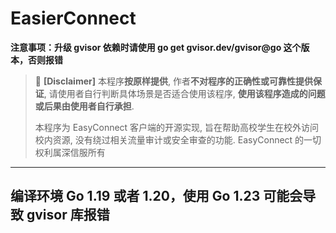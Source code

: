 # EasierConnect

**注意事项：升级 gvisor 依赖时请使用 go get gvisor.dev/gvisor@go 这个版本，否则报错**

> 🚫 **[Disclaimer]**
> 本程序**按原样提供**, 作者**不对程序的正确性或可靠性提供保证**, 请使用者自行判断具体场景是否适合使用该程序, **使用该程序造成的问题或后果由使用者自行承担**.
>
> 本程序为 EasyConnect 客户端的开源实现, 旨在帮助高校学生在校外访问校内资源, 没有绕过相关流量审计或安全审查的功能. EasyConnect 的一切权利属深信服所有

---

## 编译环境 Go 1.19 或者 1.20，使用 Go 1.23 可能会导致 gvisor 库报错
